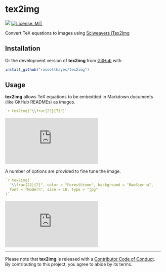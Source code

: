 
<!-- README.md is generated from README.Rmd. Please edit that file -->

# tex2img

<!-- badges: start -->

[![](https://img.shields.io/badge/lifecycle-experimental-orange.svg)](https://www.tidyverse.org/lifecycle/#experimental)
[![License:
MIT](https://img.shields.io/badge/license-MIT-blueviolet.svg)](https://cran.r-project.org/web/licenses/MIT)

<!-- badges: end -->

Convert TeX equations to images using [Sciweavers
iTex2Img](http://www.sciweavers.org/free-online-latex-equation-editor)

## Installation

<!-- You can install the released version of **tex2img** from [CRAN](https://cran.r-project.org/) with: -->

<!-- ```{r eval = FALSE} -->

<!-- install.packages("tex2img") -->

<!-- ``` -->

Or the development version of **tex2img** from
[GitHub](https://github.com/rossellhayes/tex2img) with:

``` r
install_github("rossellhayes/tex2img")
```

## Usage

**tex2img** allows TeX equations to be embedded in Markdown documents
(like GitHub READMEs) as images.

``` r
`r tex2img("\\frac{22}{7}")`
```

![](http://www.sciweavers.org/tex2img.php?eq=%5Cfrac%7B22%7D%7B7%7D&bc=transparent&fc=black&im=png&fs=8&ff=arev)

A number of options are provided to fine tune the image.

``` r
`r tex2img(
  "\\frac{22}{7}", color = "ForestGreen", background = "RawSienna",
  font = "Modern", size = 18, type = "jpg"
)`
```

![](http://www.sciweavers.org/tex2img.php?eq=%5Cfrac%7B22%7D%7B7%7D&bc=PineGreen&fc=White&im=jpg&fs=18&ff=modern)

-----

Please note that **tex2img** is released with a [Contributor Code of
Conduct](https://contributor-covenant.org/version/2/0/CODE_OF_CONDUCT.html).
By contributing to this project, you agree to abide by its terms.
